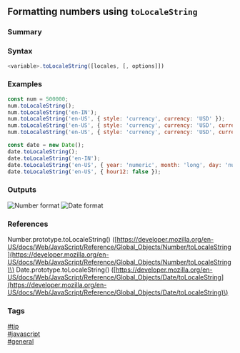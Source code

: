 ## Formatting numbers using `toLocaleString`

### Summary

### Syntax
```javascript
<variable>.toLocaleString([locales, [, options]])
```

### Examples
```javascript
const num = 500000;
num.toLocaleString();                                                                         // logs '500,000'
num.toLocaleString('en-IN');                                                                  // logs '5,00,000'
num.toLocaleString('en-US', { style: 'currency', currency: 'USD' });                          // logs '$500,000'
num.toLocaleString('en-US', { style: 'currency', currency: 'USD', currencyDisplay: 'code' }); // logs 'USD500,000.00'
num.toLocaleString('en-US', { style: 'currency', currency: 'USD', currencyDisplay: 'name' }); // logs '500,000.00 US dollars'

const date = new Date();
date.toLocaleString();                                                            // logs '9/7/2016, 3:31:04 PM'
date.toLocaleString('en-IN');                                                     // logs '7/9/2016, 3:31:04 PM'
date.toLocaleString('en-US', { year: 'numeric', month: 'long', day: 'numeric' }); // logs 'September 7, 2016'
date.toLocaleString('en-US', { hour12: false });                                  // logs '9/7/2016, 15:31:04'
```

### Outputs
![Number format](https://cloud.githubusercontent.com/assets/19519411/18328392/353b891c-7514-11e6-833e-6b9b503fd6e9.png)
![Date format](https://cloud.githubusercontent.com/assets/19519411/18328391/353a96ec-7514-11e6-9751-e05d49c1fca4.png)

### References
Number.prototype.toLocaleString() \([https://developer.mozilla.org/en-US/docs/Web/JavaScript/Reference/Global_Objects/Number/toLocaleString](https://developer.mozilla.org/en-US/docs/Web/JavaScript/Reference/Global_Objects/Number/toLocaleString)\)
Date.prototype.toLocaleString() \([https://developer.mozilla.org/en-US/docs/Web/JavaScript/Reference/Global_Objects/Date/toLocaleString](https://developer.mozilla.org/en-US/docs/Web/JavaScript/Reference/Global_Objects/Date/toLocaleString)\)

### Tags
[#tip](../../tips.md)  
[#javascript](../javascript.md)  
[#general](general.md)